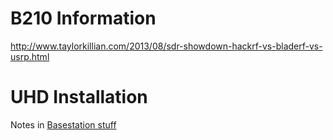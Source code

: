 <!-- TITLE: Ettus USRP b210 -->
<!-- SUBTITLE: A quick summary of Ettus USRP b210 -->

# B210 Information
http://www.taylorkillian.com/2013/08/sdr-showdown-hackrf-vs-bladerf-vs-usrp.html

# UHD Installation
Notes in [Basestation stuff](/bts_work)